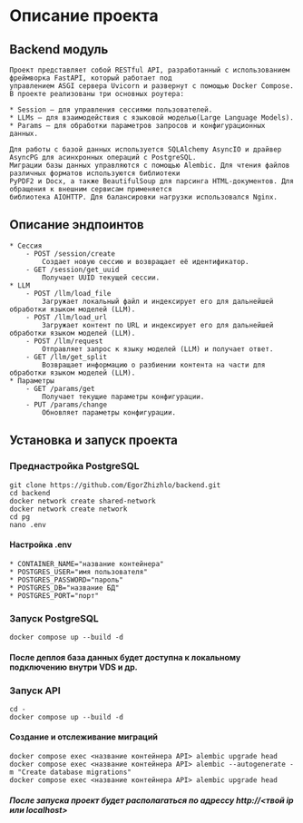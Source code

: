 # Описание проекта
## Backend модуль
    Проект представляет собой RESTful API, разработанный с использованием фреймворка FastAPI, который работает под
    управлением ASGI сервера Uvicorn и развернут с помощью Docker Compose. В проекте реализованы три основных роутера:

    * Session – для управления сессиями пользователей.
    * LLMs – для взаимодействия с языковой моделью(Large Language Models).
    * Params – для обработки параметров запросов и конфигурационных данных.
    
    Для работы с базой данных используется SQLAlchemy AsyncIO и драйвер AsyncPG для асинхронных операций с PostgreSQL.
    Миграции базы данных управляются с помощью Alembic. Для чтения файлов различных форматов используются библиотеки 
    PyPDF2 и Docx, а также BeautifulSoup для парсинга HTML-документов. Для обращения к внешним сервисам применяется 
    библиотека AIOHTTP. Для балансировки нагрузки использовался Nginx.
## Описание эндпоинтов
    * Сессия
        - POST /session/create
            Создает новую сессию и возвращает её идентификатор.
        - GET /session/get_uuid
            Получает UUID текущей сессии.
    * LLM
        - POST /llm/load_file
            Загружает локальный файл и индексирует его для дальнейшей обработки языком моделей (LLM).
        - POST /llm/load_url
            Загружает контент по URL и индексирует его для дальнейшей обработки языком моделей (LLM).
        - POST /llm/request
            Отправляет запрос к языку моделей (LLM) и получает ответ.
        - GET /llm/get_split
            Возвращает информацию о разбиении контента на части для обработки языком моделей (LLM).
    * Параметры
        - GET /params/get
            Получает текущие параметры конфигурации.
        - PUT /params/change
            Обновляет параметры конфигурации.

## Установка и запуск проекта

### Преднастройка PostgreSQL
    git clone https://github.com/EgorZhizhlo/backend.git
    cd backend
    docker network create shared-network
    docker network create network
    cd pg
    nano .env

#### Настройка .env
    * CONTAINER_NAME="название контейнера"
    * POSTGRES_USER="имя пользователя"
    * POSTGRES_PASSWORD="пароль"
    * POSTGRES_DB="название БД"
    * POSTGRES_PORT="порт"

### Запуск PostgreSQL
    docker compose up --build -d

#### После деплоя база данных будет доступна к локальному подключению внутри VDS и др.

### Запуск API
    cd -
    docker compose up --build -d
#### Создание и отслеживание миграций
    docker compose exec <название контейнера API> alembic upgrade head
    docker compose exec <название контейнера API> alembic --autogenerate -m "Create database migrations"
    docker compose exec <название контейнера API> alembic upgrade head

##### После запуска проект будет располагаться по адрессу http://<твой ip или localhost>
